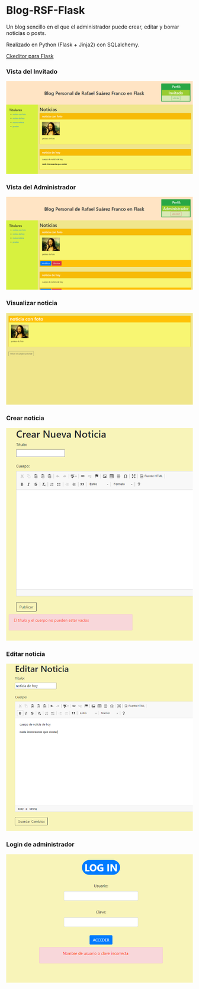 # Blog-RSF-Flask

Un blog sencillo en el que el administrador puede crear, editar y borrar noticias o posts.

Realizado en Python (Flask + Jinja2) con SQLalchemy.

<a href="https://flask-ckeditor.readthedocs.io/en/latest/basic.html">Ckeditor para Flask</a>



<h3>Vista del Invitado</h3>

![alt text](https://github.com/RafaelSuarezFranco/Blog-RSF-Flask/blob/main/capturas%20blog/vistainvitado.png)

<h3>Vista del Administrador</h3>

![alt text](https://github.com/RafaelSuarezFranco/Blog-RSF-Flask/blob/main/capturas%20blog/vistaadmin.png)

<h3>Visualizar noticia</h3>

![alt text](https://github.com/RafaelSuarezFranco/Blog-RSF-Flask/blob/main/capturas%20blog/vistanoticia.png)

<h3>Crear noticia</h3>

![alt text](https://github.com/RafaelSuarezFranco/Blog-RSF-Flask/blob/main/capturas%20blog/nuevanoticia.png)

<h3>Editar noticia</h3>

![alt text](https://github.com/RafaelSuarezFranco/Blog-RSF-Flask/blob/main/capturas%20blog/editarnoticia.png)

<h3>Login de administrador</h3>

![alt text](https://github.com/RafaelSuarezFranco/Blog-RSF-Flask/blob/main/capturas%20blog/login.png)
